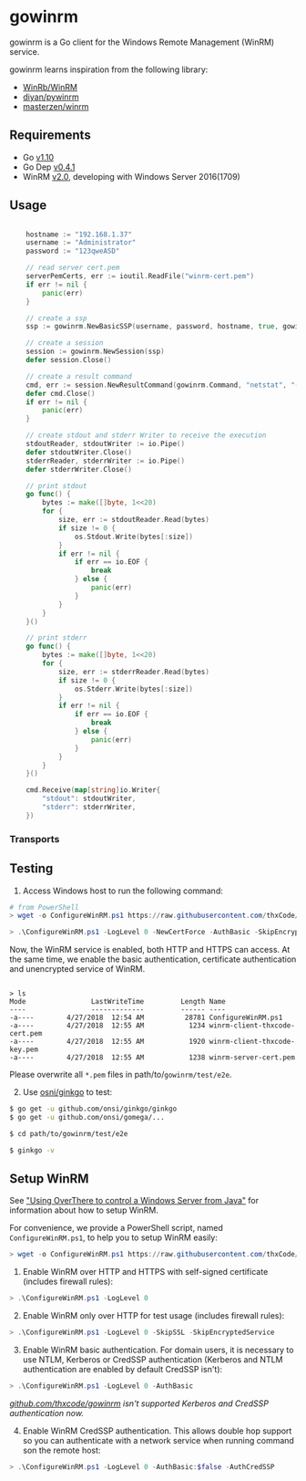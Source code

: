 # gowinrm

gowinrm is a Go client for the Windows Remote Management (WinRM) service.

gowinrm learns inspiration from the following library:
- [WinRb/WinRM](https://github.com/WinRb/WinRM)
- [diyan/pywinrm](https://github.com/diyan/pywinrm)
- [masterzen/winrm](https://github.com/masterzen/winrm)

## Requirements

- Go [v1.10](https://github.com/golang/go/releases/tag/go1.10)
- Go Dep [v0.4.1](https://github.com/golang/dep/releases/tag/v0.4.1)
- WinRM [v2.0](https://docs.microsoft.com/en-us/previous-versions/windows/it-pro/windows-server-2008-R2-and-2008/ff520073(v=ws.10)#winrm-20), developing with Windows Server 2016(1709)

## Usage

``` go

	hostname := "192.168.1.37"
	username := "Administrator"
	password := "123qweASD"

	// read server cert.pem
	serverPemCerts, err := ioutil.ReadFile("winrm-cert.pem")
    if err != nil {
        panic(err)
    }

    // create a ssp
    ssp := gowinrm.NewBasicSSP(username, password, hostname, true, gowinrm.NewSecurity().WithServerCAs(serverPemCerts))

	// create a session
	session := gowinrm.NewSession(ssp)
	defer session.Close()

	// create a result command
	cmd, err := session.NewResultCommand(gowinrm.Command, "netstat", "-ano")
	defer cmd.Close()
	if err != nil {
		panic(err)
	}

	// create stdout and stderr Writer to receive the execution
	stdoutReader, stdoutWriter := io.Pipe()
	defer stdoutWriter.Close()
	stderrReader, stderrWriter := io.Pipe()
	defer stderrWriter.Close()

	// print stdout
	go func() {
		bytes := make([]byte, 1<<20)
		for {
			size, err := stdoutReader.Read(bytes)
			if size != 0 {
				os.Stdout.Write(bytes[:size])
			}
			if err != nil {
				if err == io.EOF {
					break
				} else {
					panic(err)
				}
			}
		}
	}()

	// print stderr
	go func() {
		bytes := make([]byte, 1<<20)
		for {
			size, err := stderrReader.Read(bytes)
			if size != 0 {
				os.Stderr.Write(bytes[:size])
			}
			if err != nil {
				if err == io.EOF {
					break
				} else {
					panic(err)
				}
			}
		}
	}()

	cmd.Receive(map[string]io.Writer{
		"stdout": stdoutWriter,
		"stderr": stderrWriter,
	})

```

### Transports



## Testing

1. Access Windows host to run the following command:

``` powershell
# from PowerShell
> wget -o ConfigureWinRM.ps1 https://raw.githubusercontent.com/thxCode/gowinrm/master/test/manual/ConfigureWinRM.ps1

> .\ConfigureWinRM.ps1 -LogLevel 0 -NewCertForce -AuthBasic -SkipEncryptedService -HostIP 192.168.1.52 -AuthCertificate -AuthCertificateUser thxcode

```

Now, the WinRM service is enabled, both HTTP and HTTPS can access. At the same time, we enable the basic authentication, certificate authentication and unencrypted service of WinRM.

``` powsershell

> ls
Mode                LastWriteTime         Length Name
----                -------------         ------ ----
-a----        4/27/2018  12:54 AM          28781 ConfigureWinRM.ps1
-a----        4/27/2018  12:55 AM           1234 winrm-client-thxcode-cert.pem
-a----        4/27/2018  12:55 AM           1920 winrm-client-thxcode-key.pem
-a----        4/27/2018  12:55 AM           1238 winrm-server-cert.pem

```

Please overwrite all `*.pem` files in path/to/`gowinrm/test/e2e`.

2. Use [osni/ginkgo](https://github.com/onsi/ginkgo) to test:

``` bash
$ go get -u github.com/onsi/ginkgo/ginkgo
$ go get -u github.com/onsi/gomega/...

$ cd path/to/gowinrm/test/e2e

$ ginkgo -v

```

## Setup WinRM

See ["Using OverThere to control a Windows Server from Java"](https://frontier.town/2011/12/overthere-control-windows-from-java/) for information about how to setup WinRM.

For convenience, we provide a PowerShell script, named `ConfigureWinRM.ps1`, to help you to setup WinRM easily:

``` powershell
> wget -o ConfigureWinRM.ps1 https://raw.githubusercontent.com/thxCode/gowinrm/master/test/manual/ConfigureWinRM.ps1

```

1. Enable WinRM over HTTP and HTTPS with self-signed certificate (includes firewall rules):

``` powershell
> .\ConfigureWinRM.ps1 -LogLevel 0

```

2. Enable WinRM only over HTTP for test usage (includes firewall rules):

``` powershell
> .\ConfigureWinRM.ps1 -LogLevel 0 -SkipSSL -SkipEncryptedService

```

3. Enable WinRM basic authentication. For domain users, it is necessary to use NTLM, Kerberos or CredSSP authentication (Kerberos and NTLM authentication are enabled by default CredSSP isn't):

``` powershell
> .\ConfigureWinRM.ps1 -LogLevel 0 -AuthBasic

```

*[github.com/thxcode/gowinrm](https://github.com/thxcode/gowinrm) isn't supported Kerberos and CredSSP authentication now.*

4. Enable WinRM CredSSP authentication. This allows double hop support so you can authenticate with a network service when running command son the remote host:

``` powershell
> .\ConfigureWinRM.ps1 -LogLevel 0 -AuthBasic:$false -AuthCredSSP

```

